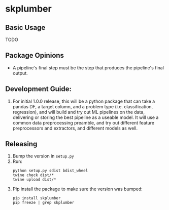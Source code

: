 # skplumber

## Basic Usage

TODO

## Package Opinions

- A pipeline's final step must be the step that produces the pipeline's final output.

## Development Guide:

1. For initial 1.0.0 release, this will be a python package that can take a pandas DF, a target column, and a problem type (i.e. classification, regression), and will build and try out ML pipelines on the data, delivering or storing the best pipeline as a useable model. It will use a common data preprocessing preamble, and try out different feature preprocessors and extractors, and different models as well.

## Releasing

1. Bump the version in `setup.py`
1. Run:
   ```shell
   python setup.py sdist bdist_wheel
   twine check dist/*
   twine upload dist/*
   ```
1. Pip install the package to make sure the version was bumped:
   ```shell
   pip install skplumber
   pip freeze | grep skplumber
   ```
